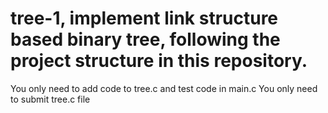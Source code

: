 # tree-1, implement link structure based binary tree, following the project structure in this repository.
You only need to add code to tree.c and test code in main.c
You only need to submit tree.c file


